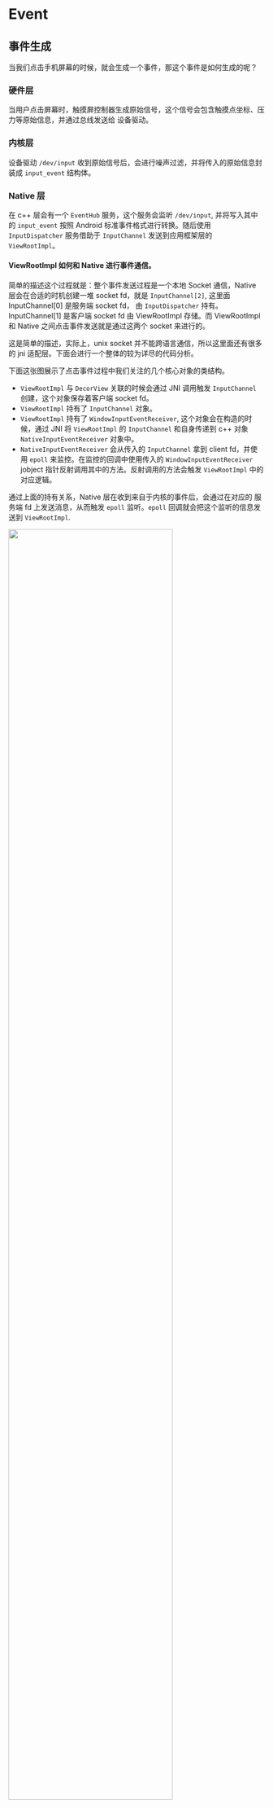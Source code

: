 # Event


## 事件生成

当我们点击手机屏幕的时候，就会生成一个事件，那这个事件是如何生成的呢？

### 硬件层

当用户点击屏幕时，触摸屏控制器生成原始信号，这个信号会包含触摸点坐标、压力等原始信息，并通过总线发送给 设备驱动。

### 内核层

设备驱动 `/dev/input` 收到原始信号后，会进行噪声过滤，并将传入的原始信息封装成 `input_event` 结构体。

### Native 层

在 c++ 层会有一个 `EventHub` 服务，这个服务会监听 `/dev/input`, 并将写入其中的 `input_event` 按照 Android 标准事件格式进行转换。随后使用 `InputDispatcher` 服务借助于 `InputChannel` 发送到应用框架层的 `ViewRootImpl`。



#### ViewRootImpl 如何和 Native 进行事件通信。

简单的描述这个过程就是：整个事件发送过程是一个本地 Socket 通信，Native 层会在合适的时机创建一堆 socket fd，就是 `InputChannel[2]`, 这里面 InputChannel[0] 是服务端 socket fd， 由 `InputDispatcher` 持有。InputChannel[1] 是客户端 socket fd 由 ViewRootImpl 存储。而 ViewRootImpl 和 Native 之间点击事件发送就是通过这两个 socket 来进行的。

这是简单的描述，实际上，unix socket 并不能跨语言通信，所以这里面还有很多的 jni 适配层。下面会进行一个整体的较为详尽的代码分析。

下面这张图展示了点击事件过程中我们关注的几个核心对象的类结构。

- `ViewRootImpl` 与 `DecorView` 关联的时候会通过 JNI 调用触发 `InputChannel` 创建，这个对象保存着客户端 socket fd。
- `ViewRootImpl` 持有了 `InputChannel` 对象。
- `ViewRootImpl` 持有了 `WindowInputEventReceiver`, 这个对象会在构造的时候，通过 JNI 将 `ViewRootImpl` 的 `InputChannel` 和自身传递到 c++ 对象 `NativeInputEventReceiver` 对象中。
- `NativeInputEventReceiver` 会从传入的 `InputChannel` 拿到 client fd，并使用 `epoll` 来监控。在监控的回调中使用传入的 `WindowInputEventReceiver` jobject 指针反射调用其中的方法。反射调用的方法会触发 `ViewRootImpl` 中的对应逻辑。

通过上面的持有关系，Native 层在收到来自于内核的事件后，会通过在对应的 服务端 fd 上发送消息，从而触发 `epoll` 监听。`epoll` 回调就会把这个监听的信息发送到 `ViewRootImpl`.

<img src="android/interview/event/resources/1.png" style="width:80%">


#### Native 如何知道将事件发送给哪个 `InputChannel[0]`

同一时刻，我们设备上会有多个窗口，这里面每个窗口都对应着一个 ViewRootImpl，那我们在设备上进行点击的时候，系统又是如何确认点击事件应该发给哪个窗口呢？

- 首先判断事件是不是发生在当前焦点窗口，如果是，那目标窗口就是焦点窗口。
- 按照窗口的 z-index 顺序，从上到下去判断。

系统在 Native层 存储着所有的 Window 对应的 C++ 对象，这些对象与 InputChannel[0] 一一绑定，如果我们确定是哪个 Window 对象被点击，那就可以拿到对一个的 fd，通过这个 fd，就可以将事件正确的发送到应用层的 ViewRootImpl。


## 事件处理

在上面我们讲了事件发生的大概流程，以及应用层 ViewRootImpl 作为应用层事件接收对象的事实，本节从 ViewRootImpl 收到事件后为起点，介绍其在应用层消费的过程。


<img src="android/interview/event/resources/2.png" style="width:120%">


### 接收

在上面我们已经提到了系统的事件会通过 JNI 触发对应的 ViewRootImpl 中的 WindowInputEventListener 回调方法 onInputEvent。 onInputEvent 通过一些事件的处理后将事件发送到 ViewRootImpl 中定义的一个事件处理职责链，这个责任链会依据事件的类型进行消费，不消费就继续向下传递，对于我们屏幕的触摸事件，会发送到 ViewPostImeInputStage 这个阶段，这个阶段调用其 processPointerEvent 方法来进行事件分发。

```java
native
|
V
ViewRootImpl.WindowInputEventListener.onInputEvent
|
V
ViewRootImpl.enqueueInputEvent
|
V
ViewRootImpl.deliverInputEvent
|
V
ViewRootImpl.ViewPostImeInputStage.postPointerEvent
```


### 上传

因为 ViewRootImpl 持有着视图根 DecorView，所以在 postPointerEvent 阶段直接调用了 DecorView 的 dispatchPointerEvent 方法进行事件上传。

```java
// ViewRootImpl.java
private int processPointerEvent(QueuedInputEvent q) {
    //...
    boolean handled = mView.dispatchPointerEvent(event);
    //...
```

之所以叫上传是因为 DecorView 收到这个事件后，并没有急着在整个 UI 树上进行事件分发，而是通过 Window 上传到 Activity。最后再由 Activity 传回 DecorView，这个步骤看似多余，其实是想让 Activity 感知到事件并进行事件兜底，目的是在整个视图树上没有找到对应的 View 去消费事件的时候，由 Activity 进行处理。

dispatchTouchEvent 这个方法接收一个事件参数，返回一个布尔值，如果返回 true，代表事件已经被消费，否则代表不消费传入的事件。

```java
//Activity.java
public boolean dispatchTouchEvent(MotionEvent ev) {
    if (ev.getAction() == MotionEvent.ACTION_DOWN) {
        onUserInteraction();
    }
    if (getWindow().superDispatchTouchEvent(ev)) { // Activity 再将事件返回给 DecorView
        return true;
    }
    return onTouchEvent(ev); // 如果没有任何 View 消费这个事件，那调用 Activity 自身的事件处理监听。
}

```
### 下达

Activity 把事件再次交给 DecorView 后，DecorView 会调用自身的 dispatchTouchEvent 方法，这个方法由其祖父类 ViewGroup 实现，在这个方法中按序进行下面三个操作。

1. 判断当前 ViewGroup 是不是拦截该事件，如果拦截的话，转掉父类(View)的 dispatchTouchEvent。
2. 如果不拦截，那在自己的孩子中 dispatchTouchEvent，期望孩子可以响应时间，如果孩子响应了事件，那就结束。
3. 如果孩子不响应事件，那就自己调用父类的 dispatchTouchEvent，看下自己是不是需要响应。

```java
//ViewGroup.java

boolean dispatchTouchEvent(MotionEvent ev){
    boolean intercepted = onInterceptTouchEvent(ev);
    if(intercepted){
        return super.dispatchTouchEvent(ev)
    }  
    boolean result = false;
    result = child.dispatchTouchEvent(ev);
    if(!result){
        result = super.dispatchTouchEvent(ev);
    }
    return result;
}
```

上面可以看到，其实不管是哪个路径，最后都调用到了 View.dispatchTouchEvent(ev) 进行处理。移除了一些无障碍以及调试相关的逻辑，我们下面看一下这个方法的实现。

重点在代码中已经做了注释，这里说明一个关键点，一个 View 在消费触摸事件的时候，首先会交给 OnTouchListener 去消费，如果 OnTouchListener 返回 true，那就不会触发 onTouchEvent。

同时你需要知道我们一般定义的点击事件回调是在 onTouchEvent 中才会被触发的，这也就意味着，如果我们的 OnTouchListener 错误的消费了所有的事件，那我们的点击事件将永远不会触发。

```java
// View.java

    /**
     * Pass the touch screen motion event down to the target view, or this
     * view if it is the target.
     *
     * @param event The motion event to be dispatched.
     * @return True if the event was handled by the view, false otherwise.
     */
    public boolean dispatchTouchEvent(MotionEvent event) {
        boolean result = false;

        final int actionMasked = event.getActionMasked();
        // 如果这是一次 按下的 Touch 事件，这代表着事件的开始，因此我们清空之前的事件
        if (actionMasked == MotionEvent.ACTION_DOWN) {
            // Defensive cleanup for new gesture
            stopNestedScroll();
        }
        // 进行一些安全校验
        if (onFilterTouchEventForSecurity(event)) {
            //noinspection SimplifiableIfStatement
            // 如果用户注册了 TouchEvent 的事件监听，那就调用这个监听，并且这个监听如果消费了事件，那就将 result 设置成 true。
            ListenerInfo li = mListenerInfo;
            if (li != null && li.mOnTouchListener != null
                    && (mViewFlags & ENABLED_MASK) == ENABLED
                    && li.mOnTouchListener.onTouch(this, event)) {
                result = true;
            }

            // 如果事件还没有被消费，那就调用自己的 TouchEvent 方法。如果 TouchEvent 消费了事件，那就设置消费状态为 true。
            if (!result && onTouchEvent(event)) {
                result = true;
            }
        }
        // 如果该事件是抬起、取消，或者虽然是按下，但是该视图并不消费，那就取消事件记录。
        if (actionMasked == MotionEvent.ACTION_UP ||
                actionMasked == MotionEvent.ACTION_CANCEL ||
                (actionMasked == MotionEvent.ACTION_DOWN && !result)) {
            stopNestedScroll();
        }

        return result;
    }
```

### (TODO:更详尽的分析) onTouchEvent 分析

刚才提到，我们定义的点击事件都是在 onTouchEvent 中触发的，所以下面对其进行分析。

#### onClickListerner 触发

现阶段呢，我们就对其中在何时触发我们用户的 onClickListerner 进行分析。

在事件为 ACTION_UP 的时候，如果我们手势识别为 Tap，即点击事件的时候，就会触发 PerformClick。这里有个细节就是为了优化点击反馈 UI 体验，尝试将激活点击回调的操作异步执行 post(mPerformClick)，在异步失败的时候进行同步执行 performClickInternal()。这里的异步不是指在其他线程执行回调，而是将点击回调发送到 UI 线程队列中稍后执行。

```java
 switch (action) {
    case MotionEvent.ACTION_UP:
          if (!mHasPerformedLongPress && !mIgnoreNextUpEvent) {
                            // This is a tap, so remove the longpress check
                            removeLongPressCallback();

                            // Only perform take click actions if we were in the pressed state
                            if (!focusTaken) {
                                // Use a Runnable and post this rather than calling
                                // performClick directly. This lets other visual state
                                // of the view update before click actions start.
                                if (mPerformClick == null) {
                                    mPerformClick = new PerformClick();
                                }
                                if (!post(mPerformClick)) {
                                    performClickInternal();
                                }
                            }
                        }
 }

```

performClickInternal 还是 post(mPerformClick) 最终都会执行 performClick 方法。这个方法如下：

内容非常简单，就是简单的触发用户写的 onClickListener 的 onClick 方法，传入的参数就是自身。

```java
// View.java
public boolean performClick() {
    // We still need to call this method to handle the cases where performClick() was called
    // externally, instead of through performClickInternal()
    notifyAutofillManagerOnClick();

    final boolean result;
    final ListenerInfo li = mListenerInfo;
    if (li != null && li.mOnClickListener != null) {
        playSoundEffect(SoundEffectConstants.CLICK);
        li.mOnClickListener.onClick(this);
        result = true;
    } else {
        result = false;
    }

    sendAccessibilityEvent(AccessibilityEvent.TYPE_VIEW_CLICKED);

    notifyEnterOrExitForAutoFillIfNeeded(true);

    return result;
}
```


## 几个问题

### 视图遮盖会影响事件响应吗？


### ScrollView 默认无法响应用户自定义的点击事件是为啥？

